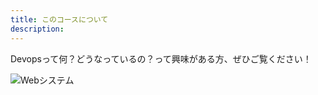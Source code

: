 ```yaml
---
title: このコースについて 
description:  
---
```

Devopsって何？どうなっているの？って興味がある方、ぜひご覧ください！

![Webシステム](/php/php.png "")

